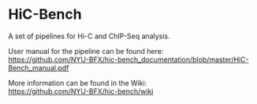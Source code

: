 # HiC-Bench
A set of pipelines for Hi-C and ChIP-Seq analysis.

User manual for the pipeline can be found here:  
https://github.com/NYU-BFX/hic-bench_documentation/blob/master/HiC-Bench_manual.pdf

More information can be found in the Wiki:  
https://github.com/NYU-BFX/hic-bench/wiki

